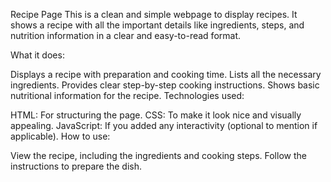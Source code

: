 Recipe Page
This is a clean and simple webpage to display recipes. It shows a recipe with all the important details like ingredients, steps, and nutrition information in a clear and easy-to-read format.

What it does:

Displays a recipe with preparation and cooking time.
Lists all the necessary ingredients.
Provides clear step-by-step cooking instructions.
Shows basic nutritional information for the recipe.
Technologies used:

HTML: For structuring the page.
CSS: To make it look nice and visually appealing.
JavaScript: If you added any interactivity (optional to mention if applicable).
How to use:

View the recipe, including the ingredients and cooking steps.
Follow the instructions to prepare the dish.
